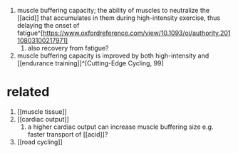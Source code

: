 1. muscle buffering capacity; the ability of muscles to neutralize the [[acid]] that accumulates in them during high-intensity exercise, thus delaying the onset of fatigue^[https://www.oxfordreference.com/view/10.1093/oi/authority.20110803100217971]
	1. also recovery from fatigue?
2. muscle buffering capacity is improved by both high-intensity and [[endurance training]]^[Cutting-Edge Cycling, 99]

# related
1. [[muscle tissue]]
2. [[cardiac output]]
	1. a higher cardiac output can increase muscle buffering size e.g. faster transport of [[acid]]?
3. [[road cycling]]